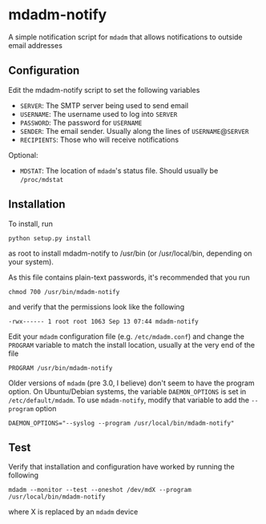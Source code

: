 mdadm-notify
============

A simple notification script for `mdadm` that allows notifications to outside email addresses


Configuration
-------------

Edit the mdadm-notify script to set the following variables

* `SERVER`: The SMTP server being used to send email
* `USERNAME`: The username used to log into `SERVER`
* `PASSWORD`: The password for `USERNAME`
* `SENDER`: The email sender. Usually along the lines of `USERNAME`@`SERVER`
* `RECIPIENTS`: Those who will receive notifications

Optional:
* `MDSTAT`: The location of `mdadm`'s status file. Should usually be `/proc/mdstat`

Installation
------------

To install, run

    python setup.py install

as root to install mdadm-notify to /usr/bin (or /usr/local/bin, depending on your system).

As this file contains plain-text passwords, it's recommended that you run

    chmod 700 /usr/bin/mdadm-notify

and verify that the permissions look like the following

    -rwx------ 1 root root 1063 Sep 13 07:44 mdadm-notify
 
Edit your `mdadm` configuration file (e.g. `/etc/mdadm.conf`) and change the `PROGRAM` variable to match the install location, usually at the very end of the file

    PROGRAM /usr/bin/mdadm-notify

Older versions of `mdadm` (pre 3.0, I believe) don't seem to have the program option. On Ubuntu/Debian systems, the variable `DAEMON_OPTIONS` is set in `/etc/default/mdadm`. To use `mdadm-notify`, modify that variable to add the `--program` option

    DAEMON_OPTIONS="--syslog --program /usr/local/bin/mdadm-notify"

Test
----

Verify that installation and configuration have worked by running the following

    mdadm --monitor --test --oneshot /dev/mdX --program /usr/local/bin/mdadm-notify

where X is replaced by an `mdadm` device
